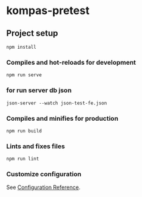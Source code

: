 # kompas-pretest

## Project setup
```
npm install
```

### Compiles and hot-reloads for development
```
npm run serve
```

### for run server db json
```
json-server --watch json-test-fe.json

```



### Compiles and minifies for production
```
npm run build
```

### Lints and fixes files
```
npm run lint
```

### Customize configuration
See [Configuration Reference](https://cli.vuejs.org/config/).
